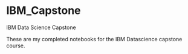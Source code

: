 # IBM_Capstone
IBM Data Science Capstone

These are my completed notebooks for the IBM Datascience capstone course.
